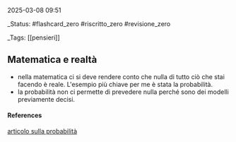 2025-03-08 09:51

_Status: #flashcard_zero  #riscritto_zero  #revisione_zero 

_Tags: [[pensieri]]

## Matematica e realtà

- nella matematica ci si deve rendere conto che nulla di tutto ciò che stai facendo è reale. L'esempio più chiave per me è stata la probabilità. 
- la probabilità non ci permette di prevedere nulla perché sono dei modelli previamente decisi.   
#### References
[articolo sulla probabilità](https://www.ilpost.it/2024/12/30/probabilita-non-esiste/?utm_medium=social&utm_source=instagram_story&utm_campaign=lancio&fbclid=PAY2xjawHfeTlleHRuA2FlbQIxMAABpn-6cO42syVlKcA86ti1uZygpMxoCogr5EZQ2uP3xnRJmoXaEkKp2b_pdw_aem_VuI7DV_p3t76q956gfR-DA)
